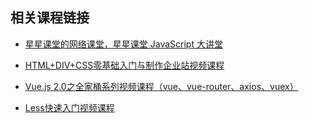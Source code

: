 ## 相关课程链接

- [星星课堂的网络课堂，星星课堂 JavaScript 大讲堂](https://edu.51cto.com/lecturer/11857712.html)

- [HTML+DIV+CSS零基础入门与制作企业站视频课程](https://edu.51cto.com/course/6849.html)

- [Vue.js 2.0之全家桶系列视频课程（vue、vue-router、axios、vuex）](https://edu.51cto.com/course/10543.html)

- [Less快速入门视频课程](https://edu.51cto.com/course/14762.html)
